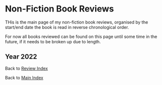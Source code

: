 # Non-Fiction Book Reviews

THis is the main page of my non-fiction book reviews, organised by the start/end date the book is read in reverse chronological order.

For now all books reviewed can be found on this page until some time in the future, if it needs to be broken up due to length.

## Year 2022

Back to [Review Index](../README.md)

Back to [Main Index](../../README.md)
